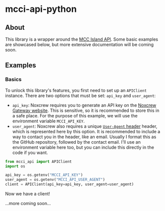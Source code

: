 # mcci-api-python

## About

This library is a wrapper around the [MCC Island API](https://api.mccisland.net/docs). Some basic examples are showcased below, but more extensive documentation will be coming soon.

## Examples

### Basics

To unlock this library's features, you first need to set up an `APIClient` instance. There are two options that must be set: `api_key` and `user_agent`:

- `api_key`: Noxcrew requires you to generate an API key on the [Noxcrew Gateway website](https://gateway.noxcrew.com). This is sensitive, so it is recommended to store this in a safe place. For the purpose of this example, we will use the environment variable `MCCI_API_KEY`.
- `user_agent`: Noxcrew also requires a unique [`User-Agent` header](https://developer.mozilla.org/en-US/docs/Web/HTTP/Headers/User-Agent) header, which is represented here by this option. It is recommended to include a way to contact you in the header, like an email. Usually I format this as the GitHub repository, followed by the contact email. I'll use an environment variable here too, but you can include this directly in the code if you want.

```py
from mcci_api import APIClient
import os

api_key = os.getenv("MCCI_API_KEY")
user_agent = os.getenv("MCCI_API_USER_AGENT")
client = APIClient(api_key=api_key, user_agent=user_agent)
```

Now we have a client!

...more coming soon...
